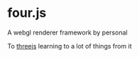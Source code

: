 # four.js

A webgl renderer framework by personal

To [threejs](https://github.com/mrdoob/three.js/) learning to a lot of things from it
